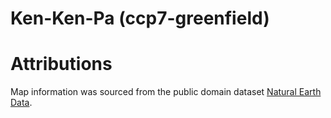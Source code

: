 # Ken-Ken-Pa (ccp7-greenfield)

# Attributions
Map information was sourced from the public domain dataset [Natural Earth Data](https://www.naturalearthdata.com/).
